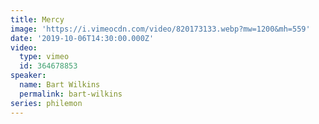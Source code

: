 ```yaml
---
title: Mercy
image: 'https://i.vimeocdn.com/video/820173133.webp?mw=1200&mh=559'
date: '2019-10-06T14:30:00.000Z'
video:
  type: vimeo
  id: 364678853
speaker:
  name: Bart Wilkins
  permalink: bart-wilkins
series: philemon
---
```


